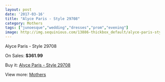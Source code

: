 ```yaml
---
layout: post
date: '2017-03-16'
title: "Alyce Paris - Style 29708"
category: Mothers
tags: ["junoesque","wedding","dresses","prom","evening"]
image: http://img.sequinious.com/13886-thickbox_default/alyce-paris-style-29708.jpg
---
```

Alyce Paris - Style 29708

On Sales: **$361.99**
<a href="https://www.sequinious.com/mothers/6547-alyce-paris-style-29708.html"><amp-img layout="responsive" width="600" height="600" src="//img.sequinious.com/13886-thickbox_default/alyce-paris-style-29708.jpg" alt="Alyce Paris - Style 29708 0" /></a>
<a href="https://www.sequinious.com/mothers/6547-alyce-paris-style-29708.html"><amp-img layout="responsive" width="600" height="600" src="//img.sequinious.com/13887-thickbox_default/alyce-paris-style-29708.jpg" alt="Alyce Paris - Style 29708 1" /></a>

Buy it: [Alyce Paris - Style 29708](https://www.sequinious.com/mothers/6547-alyce-paris-style-29708.html "Alyce Paris - Style 29708")

View more: [Mothers](https://www.sequinious.com/6-mothers "Mothers")